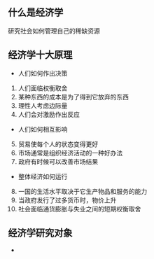 ## 什么是经济学
研究社会如何管理自己的稀缺资源
## 经济学十大原理
* 人们如何作出决策
1. 人们面临权衡取舍
2. 某种东西的成本是为了得到它放弃的东西
3. 理性人考虑边际量
4. 人们会对激励作出反应
* 人们如何相互影响
5. 贸易使每个人的状态变得更好
6. 市场通常是组织经济活动的一种好办法
7. 政府有时候可以改善市场结果
* 整体经济如何运行
8. 一国的生活水平取决于它生产物品和服务的能力
9. 当政府发行了过多货币时，物价上升
10. 社会面临通货膨胀与失业之间的短期权衡取舍
## 经济学研究对象
* 
